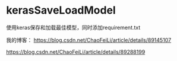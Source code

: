 # kerasSaveLoadModel

使用keras保存和加载最佳模型，同时添加requirement.txt

我的博客：
https://blog.csdn.net/ChaoFeiLi/article/details/89145107

https://blog.csdn.net/ChaoFeiLi/article/details/89288199
